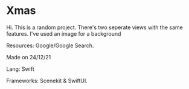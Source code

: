 # Xmas

Hi. This is a random project. 
There's two seperate views with the same features. I've used an image for a background 

Resources: Google/Google Search.

Made on 24/12/21 

Lang: Swift

Frameworks: Scenekit & SwiftUI. 
